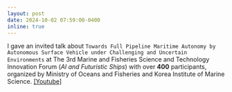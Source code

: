 ```yaml
---
layout: post
date: 2024-10-02 07:59:00-0400
inline: true
---
```


I gave an invited talk about `Towards Full Pipeline Maritime Autonomy by Autonomous Surface Vehicle under Challenging and Uncertain Environments` at
The 3rd Marine and Fisheries Science and Technology Innovation Forum (*AI and Futuristic Ships*) with over **400** participants, organized by Ministry of Oceans and Fisheries and Korea Institute of Marine Science. [[Youtube]](https://youtu.be/6AC5WiF7jn8?si=rARNsumduSzOfdZK)
